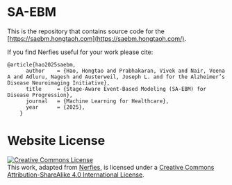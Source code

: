 # SA-EBM

This is the repository that contains source code for the [https://saebm.hongtaoh.com](https://saebm.hongtaoh.com/).

If you find Nerfies useful for your work please cite:
```
@article{hao2025saebm,
      author    = {Hao, Hongtao and Prabhakaran, Vivek and Nair, Veena A and Adluru, Nagesh and Austerweil, Joseph L. and for the Alzheimer’s Disease Neuroimaging Initiative},
      title     = {Stage-Aware Event-Based Modeling (SA-EBM) for Disease Progression},
      journal   = {Machine Learning for Healthcare},
      year      = {2025},
    }
```

# Website License
<a rel="license" href="http://creativecommons.org/licenses/by-sa/4.0/"><img alt="Creative Commons License" style="border-width:0" src="https://i.creativecommons.org/l/by-sa/4.0/88x31.png" /></a><br />This work, adapted from <a href="https://nerfies.github.io/">Nerfies</a>, is licensed under a <a rel="license" href="http://creativecommons.org/licenses/by-sa/4.0/">Creative Commons Attribution-ShareAlike 4.0 International License</a>.